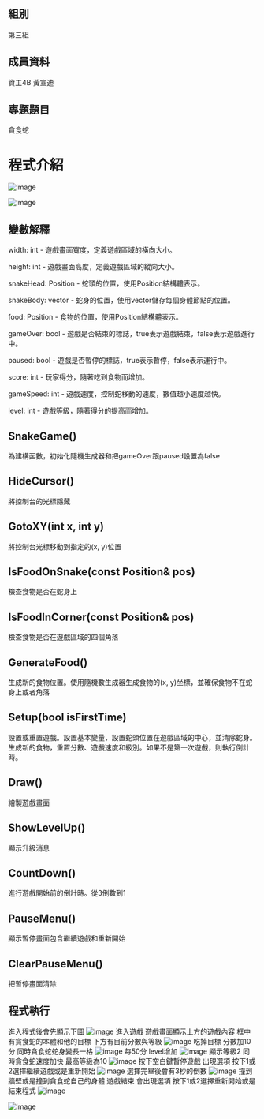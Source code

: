 ## 組別
第三組

## 成員資料
資工4B 黃宣迪

## 專題題目
貪食蛇

# 程式介紹
![image](https://github.com/chichi-coconut/-/blob/picture/%E8%9E%A2%E5%B9%95%E6%93%B7%E5%8F%96%E7%95%AB%E9%9D%A2%20Position.png)


![image](https://github.com/chichi-coconut/-/blob/picture/%E8%9E%A2%E5%B9%95%E6%93%B7%E5%8F%96%E7%95%AB%E9%9D%A2%20SnakeGame.png)
## 變數解釋
width: int - 遊戲畫面寬度，定義遊戲區域的橫向大小。

height: int - 遊戲畫面高度，定義遊戲區域的縱向大小。

snakeHead: Position - 蛇頭的位置，使用Position結構體表示。

snakeBody: vector<Position> - 蛇身的位置，使用vector儲存每個身體節點的位置。

food: Position - 食物的位置，使用Position結構體表示。

gameOver: bool - 遊戲是否結束的標誌，true表示遊戲結束，false表示遊戲進行中。

paused: bool - 遊戲是否暫停的標誌，true表示暫停，false表示運行中。

score: int - 玩家得分，隨著吃到食物而增加。

gameSpeed: int - 遊戲速度，控制蛇移動的速度，數值越小速度越快。

level: int - 遊戲等級，隨著得分的提高而增加。

## SnakeGame()
為建構函數，初始化隨機生成器和把gameOver跟paused設置為false
## HideCursor()
將控制台的光標隱藏
## GotoXY(int x, int y)
將控制台光標移動到指定的(x, y)位置
## IsFoodOnSnake(const Position& pos)
檢查食物是否在蛇身上
## IsFoodInCorner(const Position& pos)
檢查食物是否在遊戲區域的四個角落
## GenerateFood()
生成新的食物位置。使用隨機數生成器生成食物的(x, y)坐標，並確保食物不在蛇身上或者角落
## Setup(bool isFirstTime)
設置或重置遊戲。設置基本變量，設置蛇頭位置在遊戲區域的中心，並清除蛇身。生成新的食物，重置分數、遊戲速度和級別。如果不是第一次遊戲，則執行倒計時。
## Draw() 
繪製遊戲畫面
## ShowLevelUp() 
顯示升級消息
## CountDown()
進行遊戲開始前的倒計時。從3倒數到1
## PauseMenu()
顯示暫停畫面包含繼續遊戲和重新開始
## ClearPauseMenu()
把暫停畫面清除

## 程式執行
進入程式後會先顯示下圖
![image](https://github.com/chichi-coconut/-/blob/picture/%E8%9E%A2%E5%B9%95%E6%93%B7%E5%8F%96%E7%95%AB%E9%9D%A2%202024-06-16%20102836.png)
進入遊戲 遊戲畫面顯示上方的遊戲內容 框中有貪食蛇的本體和他的目標 下方有目前分數與等級
![image](https://github.com/chichi-coconut/-/blob/picture/%E8%9E%A2%E5%B9%95%E6%93%B7%E5%8F%96%E7%95%AB%E9%9D%A2%202024-06-16%20102854.png)
吃掉目標 分數加10分 同時貪食蛇蛇身變長一格
![image](https://github.com/chichi-coconut/-/blob/picture/%E8%9E%A2%E5%B9%95%E6%93%B7%E5%8F%96%E7%95%AB%E9%9D%A2%202024-06-16%20102914.png)
每50分 level增加
![image](https://github.com/chichi-coconut/-/blob/picture/%E8%9E%A2%E5%B9%95%E6%93%B7%E5%8F%96%E7%95%AB%E9%9D%A2%202024-06-16%20102932.png)
顯示等級2 同時貪食蛇速度加快 最高等級為10
![image](https://github.com/chichi-coconut/-/blob/picture/%E8%9E%A2%E5%B9%95%E6%93%B7%E5%8F%96%E7%95%AB%E9%9D%A2%202024-06-16%20102942.png)
按下空白鍵暫停遊戲 出現選項 按下1或2選擇繼續遊戲或是重新開始
![image](https://github.com/chichi-coconut/-/blob/picture/%E8%9E%A2%E5%B9%95%E6%93%B7%E5%8F%96%E7%95%AB%E9%9D%A2%202024-06-16%20102949.png)
選擇完畢後會有3秒的倒數
![image](https://github.com/chichi-coconut/-/blob/picture/%E8%9E%A2%E5%B9%95%E6%93%B7%E5%8F%96%E7%95%AB%E9%9D%A2%202024-06-16%20102959.png)
撞到牆壁或是撞到貪食蛇自己的身體 遊戲結束 會出現選項 按下1或2選擇重新開始或是結束程式
![image](https://github.com/chichi-coconut/-/blob/picture/%E8%9E%A2%E5%B9%95%E6%93%B7%E5%8F%96%E7%95%AB%E9%9D%A2%202024-06-16%20103029.png)

![image](https://github.com/chichi-coconut/-/blob/picture/%E8%9E%A2%E5%B9%95%E6%93%B7%E5%8F%96%E7%95%AB%E9%9D%A2%202024-06-16%20103041.png)


